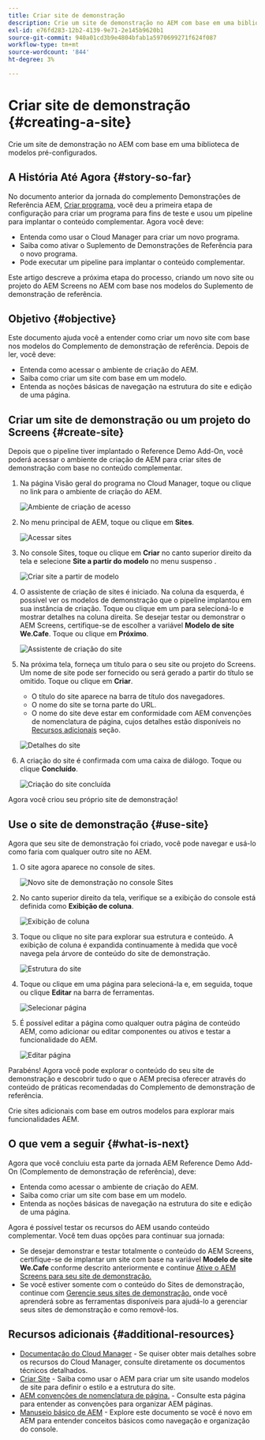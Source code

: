 ```yaml
---
title: Criar site de demonstração
description: Crie um site de demonstração no AEM com base em uma biblioteca de modelos pré-configurados.
exl-id: e76fd283-12b2-4139-9e71-2e145b9620b1
source-git-commit: 940a01cd3b9e4804bfab1a5970699271f624f087
workflow-type: tm+mt
source-wordcount: '844'
ht-degree: 3%

---
```


# Criar site de demonstração {#creating-a-site}

Crie um site de demonstração no AEM com base em uma biblioteca de modelos pré-configurados.

## A História Até Agora {#story-so-far}

No documento anterior da jornada do complemento Demonstrações de Referência AEM, [Criar programa,](create-program.md) você deu a primeira etapa de configuração para criar um programa para fins de teste e usou um pipeline para implantar o conteúdo complementar. Agora você deve:

* Entenda como usar o Cloud Manager para criar um novo programa.
* Saiba como ativar o Suplemento de Demonstrações de Referência para o novo programa.
* Pode executar um pipeline para implantar o conteúdo complementar.

Este artigo descreve a próxima etapa do processo, criando um novo site ou projeto do AEM Screens no AEM com base nos modelos do Suplemento de demonstração de referência.

## Objetivo {#objective}

Este documento ajuda você a entender como criar um novo site com base nos modelos do Complemento de demonstração de referência. Depois de ler, você deve:

* Entenda como acessar o ambiente de criação do AEM.
* Saiba como criar um site com base em um modelo.
* Entenda as noções básicas de navegação na estrutura do site e edição de uma página.

## Criar um site de demonstração ou um projeto do Screens {#create-site}

Depois que o pipeline tiver implantado o Reference Demo Add-On, você poderá acessar o ambiente de criação de AEM para criar sites de demonstração com base no conteúdo complementar.

1. Na página Visão geral do programa no Cloud Manager, toque ou clique no link para o ambiente de criação do AEM.

   ![Ambiente de criação de acesso](assets/access-author.png)

1. No menu principal de AEM, toque ou clique em **Sites**.

   ![Acessar sites](assets/access-sites.png)

1. No console Sites, toque ou clique em **Criar** no canto superior direito da tela e selecione **Site a partir do modelo** no menu suspenso .

   ![Criar site a partir de modelo](assets/create-site-from-template.png)

1. O assistente de criação de sites é iniciado. Na coluna da esquerda, é possível ver os modelos de demonstração que o pipeline implantou em sua instância de criação. Toque ou clique em um para selecioná-lo e mostrar detalhes na coluna direita. Se desejar testar ou demonstrar o AEM Screens, certifique-se de escolher a variável **Modelo de site We.Cafe**. Toque ou clique em **Próximo**.

   ![Assistente de criação do site](assets/site-creation-wizard.png)

1. Na próxima tela, forneça um título para o seu site ou projeto do Screens. Um nome de site pode ser fornecido ou será gerado a partir do título se omitido. Toque ou clique em **Criar**.

   * O título do site aparece na barra de título dos navegadores.
   * O nome do site se torna parte do URL.
   * O nome do site deve estar em conformidade com AEM convenções de nomenclatura de página, cujos detalhes estão disponíveis no [Recursos adicionais](#additional-resources) seção.

   ![Detalhes do site](assets/site-details.png)

1. A criação do site é confirmada com uma caixa de diálogo. Toque ou clique **Concluído**.

   ![Criação do site concluída](assets/site-creation-complete.png)

Agora você criou seu próprio site de demonstração!

## Use o site de demonstração {#use-site}

Agora que seu site de demonstração foi criado, você pode navegar e usá-lo como faria com qualquer outro site no AEM.

1. O site agora aparece no console de sites.

   ![Novo site de demonstração no console Sites](assets/new-demo-site.png)

1. No canto superior direito da tela, verifique se a exibição do console está definida como **Exibição de coluna**.

   ![Exibição de coluna](assets/column-view.png)

1. Toque ou clique no site para explorar sua estrutura e conteúdo. A exibição de coluna é expandida continuamente à medida que você navega pela árvore de conteúdo do site de demonstração.

   ![Estrutura do site](assets/site-structure.png)

1. Toque ou clique em uma página para selecioná-la e, em seguida, toque ou clique **Editar** na barra de ferramentas.

   ![Selecionar página](assets/select-page.png)

1. É possível editar a página como qualquer outra página de conteúdo AEM, como adicionar ou editar componentes ou ativos e testar a funcionalidade do AEM.

   ![Editar página](assets/edit-page.png)

Parabéns! Agora você pode explorar o conteúdo do seu site de demonstração e descobrir tudo o que o AEM precisa oferecer através do conteúdo de práticas recomendadas do Complemento de demonstração de referência.

Crie sites adicionais com base em outros modelos para explorar mais funcionalidades AEM.

## O que vem a seguir {#what-is-next}

Agora que você concluiu esta parte da jornada AEM Reference Demo Add-On (Complemento de demonstração de referência), deve:

* Entenda como acessar o ambiente de criação do AEM.
* Saiba como criar um site com base em um modelo.
* Entenda as noções básicas de navegação na estrutura do site e edição de uma página.

Agora é possível testar os recursos do AEM usando conteúdo complementar. Você tem duas opções para continuar sua jornada:

* Se desejar demonstrar e testar totalmente o conteúdo do AEM Screens, certifique-se de implantar um site com base na variável **Modelo de site We.Cafe** conforme descrito anteriormente e continue [Ative o AEM Screens para seu site de demonstração.](screens.md)
* Se você estiver somente com o conteúdo do Sites de demonstração, continue com [Gerencie seus sites de demonstração,](manage.md) onde você aprenderá sobre as ferramentas disponíveis para ajudá-lo a gerenciar seus sites de demonstração e como removê-los.

## Recursos adicionais {#additional-resources}

* [Documentação do Cloud Manager](https://experienceleague.adobe.com/docs/experience-manager-cloud-service/onboarding/onboarding-concepts/cloud-manager-introduction.html) - Se quiser obter mais detalhes sobre os recursos do Cloud Manager, consulte diretamente os documentos técnicos detalhados.
* [Criar Site](/help/sites-cloud/administering/site-creation/create-site.md) - Saiba como usar o AEM para criar um site usando modelos de site para definir o estilo e a estrutura do site.
* [AEM convenções de nomenclatura de página.](/help/sites-cloud/authoring/fundamentals/organizing-pages.md#page-name-restrictions-and-best-practices) - Consulte esta página para entender as convenções para organizar AEM páginas.
* [Manuseio básico de AEM](/help/sites-cloud/authoring/getting-started/basic-handling.md) - Explore este documento se você é novo em AEM para entender conceitos básicos como navegação e organização do console.
